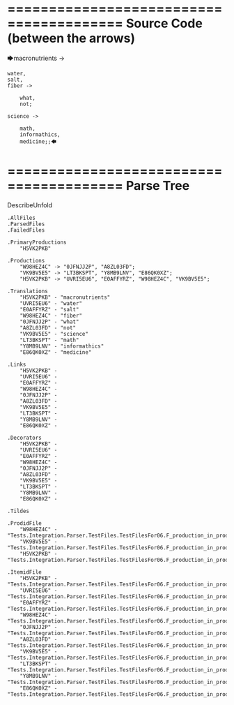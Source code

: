 ========================================
Source Code (between the arrows)
========================================

🡆macronutrients ->

	water,
    salt,
    fiber ->

        what,
        not;
	
	science ->
		
		math,
		informathics,
		medicine;;🡄

========================================
Parse Tree
========================================
DescribeUnfold

    .AllFiles
    .ParsedFiles
    .FailedFiles

    .PrimaryProductions
        "H5VK2PKB" 

    .Productions
        "W98HEZ4C" -> "0JFNJJ2P", "A8ZL03FD";
        "VK9BV5E5" -> "LT3BKSPT", "Y8MB9LNV", "E86QK0XZ";
        "H5VK2PKB" -> "UVRI5EU6", "E0AFFYRZ", "W98HEZ4C", "VK9BV5E5";

    .Translations
        "H5VK2PKB" - "macronutrients"
        "UVRI5EU6" - "water"
        "E0AFFYRZ" - "salt"
        "W98HEZ4C" - "fiber"
        "0JFNJJ2P" - "what"
        "A8ZL03FD" - "not"
        "VK9BV5E5" - "science"
        "LT3BKSPT" - "math"
        "Y8MB9LNV" - "informathics"
        "E86QK0XZ" - "medicine"

    .Links
        "H5VK2PKB" - 
        "UVRI5EU6" - 
        "E0AFFYRZ" - 
        "W98HEZ4C" - 
        "0JFNJJ2P" - 
        "A8ZL03FD" - 
        "VK9BV5E5" - 
        "LT3BKSPT" - 
        "Y8MB9LNV" - 
        "E86QK0XZ" - 

    .Decorators
        "H5VK2PKB" - 
        "UVRI5EU6" - 
        "E0AFFYRZ" - 
        "W98HEZ4C" - 
        "0JFNJJ2P" - 
        "A8ZL03FD" - 
        "VK9BV5E5" - 
        "LT3BKSPT" - 
        "Y8MB9LNV" - 
        "E86QK0XZ" - 

    .Tildes

    .ProdidFile
        "W98HEZ4C" - "Tests.Integration.Parser.TestFiles.TestFilesFor06.F_production_in_production5.ds"
        "VK9BV5E5" - "Tests.Integration.Parser.TestFiles.TestFilesFor06.F_production_in_production5.ds"
        "H5VK2PKB" - "Tests.Integration.Parser.TestFiles.TestFilesFor06.F_production_in_production5.ds"

    .ItemidFile
        "H5VK2PKB" - "Tests.Integration.Parser.TestFiles.TestFilesFor06.F_production_in_production5.ds"
        "UVRI5EU6" - "Tests.Integration.Parser.TestFiles.TestFilesFor06.F_production_in_production5.ds"
        "E0AFFYRZ" - "Tests.Integration.Parser.TestFiles.TestFilesFor06.F_production_in_production5.ds"
        "W98HEZ4C" - "Tests.Integration.Parser.TestFiles.TestFilesFor06.F_production_in_production5.ds"
        "0JFNJJ2P" - "Tests.Integration.Parser.TestFiles.TestFilesFor06.F_production_in_production5.ds"
        "A8ZL03FD" - "Tests.Integration.Parser.TestFiles.TestFilesFor06.F_production_in_production5.ds"
        "VK9BV5E5" - "Tests.Integration.Parser.TestFiles.TestFilesFor06.F_production_in_production5.ds"
        "LT3BKSPT" - "Tests.Integration.Parser.TestFiles.TestFilesFor06.F_production_in_production5.ds"
        "Y8MB9LNV" - "Tests.Integration.Parser.TestFiles.TestFilesFor06.F_production_in_production5.ds"
        "E86QK0XZ" - "Tests.Integration.Parser.TestFiles.TestFilesFor06.F_production_in_production5.ds"

